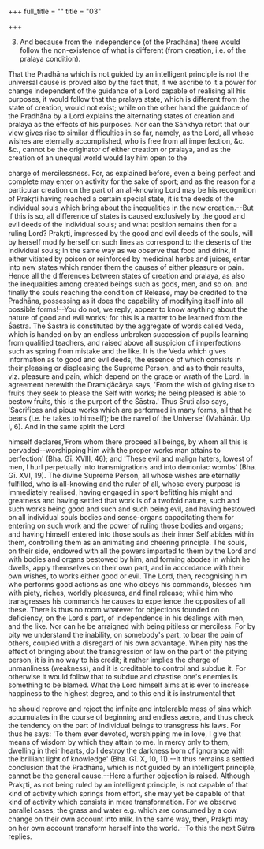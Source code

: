 +++
full_title = ""
title = "03"

+++


3. And because from the independence (of the Pradhāna) there would follow the non-existence of what is different (from creation, i.e. of the pralaya condition).

That the Pradhāna which is not guided by an intelligent principle is not the universal cause is proved also by the fact that, if we ascribe to it a power for change independent of the guidance of a Lord capable of realising all his purposes, it would follow that the pralaya state, which is different from the state of creation, would not exist; while on the other hand the guidance of the Pradhāna by a Lord explains the alternating states of creation and pralaya as the effects of his purposes. Nor can the Sānkhya retort that our view gives rise to similar difficulties in so far, namely, as the Lord, all whose wishes are eternally accomplished, who is free from all imperfection, &c. &c., cannot be the originator of either creation or pralaya, and as the creation of an unequal world would lay him open to the

charge of mercilessness. For, as explained before, even a being perfect and complete may enter on activity for the sake of sport; and as the reason for a particular creation on the part of an all-knowing Lord may be his recognition of Prakr̥ti having reached a certain special state, it is the deeds of the individual souls which bring about the inequalities in the new creation.--But if this is so, all difference of states is caused exclusively by the good and evil deeds of the individual souls; and what position remains then for a ruling Lord? Prakr̥ti, impressed by the good and evil deeds of the souls, will by herself modify herself on such lines as correspond to the deserts of the individual souls; in the same way as we observe that food and drink, if either vitiated by poison or reinforced by medicinal herbs and juices, enter into new states which render them the causes of either pleasure or pain. Hence all the differences between states of creation and pralaya, as also the inequalities among created beings such as gods, men, and so on. and finally the souls reaching the condition of Release, may be credited to the Pradhāna, possessing as it does the capability of modifying itself into all possible forms!--You do not, we reply, appear to know anything about the nature of good and evil works; for this is a matter to be learned from the Śastra. The Śastra is constituted by the aggregate of words called Veda, which is handed on by an endless unbroken succession of pupils learning from qualified teachers, and raised above all suspicion of imperfections such as spring from mistake and the like. It is the Veda which gives information as to good and evil deeds, the essence of which consists in their pleasing or displeasing the Supreme Person, and as to their results, viz. pleasure and pain, which depend on the grace or wrath of the Lord. In agreement herewith the Dramiḍācārya says, 'From the wish of giving rise to fruits they seek to please the Self with works; he being pleased is able to bestow fruits, this is the purport of the Śāstra.' Thus Śruti also says, 'Sacrifices and pious works which are performed in many forms, all that he bears (i.e. he takes to himself); be the navel of the Universe' (Mahānār. Up. I, 6). And in the same spirit the Lord

himself declares,'From whom there proceed all beings, by whom all this is pervaded--worshipping him with the proper works man attains to perfection' (Bha. Gī. XVIII, 46); and 'These evil and malign haters, lowest of men, I hurl perpetually into transmigrations and into demoniac wombs' (Bha. Gī. XVI, 19). The divine Supreme Person, all whose wishes are eternally fulfilled, who is all-knowing and the ruler of all, whose every purpose is immediately realised, having engaged in sport befitting his might and greatness and having settled that work is of a twofold nature, such and such works being good and such and such being evil, and having bestowed on all individual souls bodies and sense-organs capacitating them for entering on such work and the power of ruling those bodies and organs; and having himself entered into those souls as their inner Self abides within them, controlling them as an animating and cheering principle. The souls, on their side, endowed with all the powers imparted to them by the Lord and with bodies and organs bestowed by him, and forming abodes in which he dwells, apply themselves on their own part, and in accordance with their own wishes, to works either good or evil. The Lord, then, recognising him who performs good actions as one who obeys his commands, blesses him with piety, riches, worldly pleasures, and final release; while him who transgresses his commands he causes to experience the opposites of all these. There is thus no room whatever for objections founded on deficiency, on the Lord's part, of independence in his dealings with men, and the like. Nor can he be arraigned with being pitiless or merciless. For by pity we understand the inability, on somebody's part, to bear the pain of others, coupled with a disregard of his own advantage. When pity has the effect of bringing about the transgression of law on the part of the pitying person, it is in no way to his credit; it rather implies the charge of unmanliness (weakness), and it is creditable to control and subdue it. For otherwise it would follow that to subdue and chastise one's enemies is something to be blamed. What the Lord himself aims at is ever to increase happiness to the highest degree, and to this end it is instrumental that

he should reprove and reject the infinite and intolerable mass of sins which accumulates in the course of beginning and endless aeons, and thus check the tendency on the part of individual beings to transgress his laws. For thus he says: 'To them ever devoted, worshipping me in love, I give that means of wisdom by which they attain to me. In mercy only to them, dwelling in their hearts, do I destroy the darkness born of ignorance with the brilliant light of knowledge' (Bha. Gī. X, 10, 11).--It thus remains a settled conclusion that the Pradhāna, which is not guided by an intelligent principle, cannot be the general cause.--Here a further objection is raised. Although Prakr̥ti, as not being ruled by an intelligent principle, is not capable of that kind of activity which springs from effort, she may yet be capable of that kind of activity which consists in mere transformation. For we observe parallel cases; the grass and water e.g. which are consumed by a cow change on their own account into milk. In the same way, then, Prakr̥ti may on her own account transform herself into the world.--To this the next Sūtra replies.

